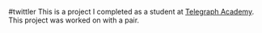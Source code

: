 #twittler
This is a project I completed as a student at [Telegraph Academy](http://telegraphacademy.com). This project was worked on with a pair.